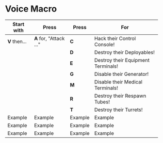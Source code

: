 # Voice Macro

| Start with    | Press                   | Press   | For                                |
| ------------- | ----------------------- | ------- | ---------------------------------- |
| **V** then... | **A** for, "Attack ..." | **C**   | Hack their Control Console!        |
|               |                         | **D**   | Destroy their Deployables!         |
|               |                         | **E**   | Destroy their Equipment Terminals! |
|               |                         | **G**   | Disable their Generator!           |
|               |                         | **M**   | Disable their Medical Terminals!   |
|               |                         | **R**   | Destroy their Respawn Tubes!       |
|               |                         | **T**   | Destroy their Turrets!             |
| Example       | Example                 | Example | Example                            |
| Example       | Example                 | Example | Example                            |
| Example       | Example                 | Example | Example                            |
